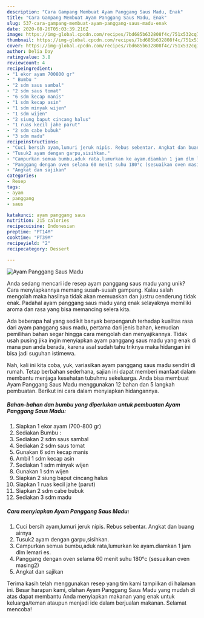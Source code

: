 ```yaml
---
description: "Cara Gampang Membuat Ayam Panggang Saus Madu, Enak"
title: "Cara Gampang Membuat Ayam Panggang Saus Madu, Enak"
slug: 537-cara-gampang-membuat-ayam-panggang-saus-madu-enak
date: 2020-08-26T05:03:39.216Z
image: https://img-global.cpcdn.com/recipes/7bd685b632808f4c/751x532cq70/ayam-panggang-saus-madu-foto-resep-utama.jpg
thumbnail: https://img-global.cpcdn.com/recipes/7bd685b632808f4c/751x532cq70/ayam-panggang-saus-madu-foto-resep-utama.jpg
cover: https://img-global.cpcdn.com/recipes/7bd685b632808f4c/751x532cq70/ayam-panggang-saus-madu-foto-resep-utama.jpg
author: Delia Day
ratingvalue: 3.8
reviewcount: 4
recipeingredient:
- "1 ekor ayam 700800 gr"
- " Bumbu "
- "2 sdm saus sambal"
- "2 sdm saus tomat"
- "6 sdm kecap manis"
- "1 sdm kecap asin"
- "1 sdm minyak wijen"
- "1 sdm wijen"
- "2 siung baput cincang halus"
- "1 ruas kecil jahe parut"
- "2 sdm cabe bubuk"
- "3 sdm madu"
recipeinstructions:
- "Cuci bersih ayam,lumuri jeruk nipis. Rebus sebentar. Angkat dan buang airnya"
- "Tusuk2 ayam dengan garpu,sisihkan."
- "Campurkan semua bumbu,aduk rata,lumurkan ke ayam.diamkan 1 jam dlm lemari es."
- "Panggang dengan oven selama 60 menit suhu 180°c (sesuaikan oven masing2)"
- "Angkat dan sajikan"
categories:
- Resep
tags:
- ayam
- panggang
- saus

katakunci: ayam panggang saus 
nutrition: 215 calories
recipecuisine: Indonesian
preptime: "PT14M"
cooktime: "PT39M"
recipeyield: "2"
recipecategory: Dessert

---
```



![Ayam Panggang Saus Madu](https://img-global.cpcdn.com/recipes/7bd685b632808f4c/751x532cq70/ayam-panggang-saus-madu-foto-resep-utama.jpg)

Anda sedang mencari ide resep ayam panggang saus madu yang unik? Cara menyiapkannya memang susah-susah gampang. Kalau salah mengolah maka hasilnya tidak akan memuaskan dan justru cenderung tidak enak. Padahal ayam panggang saus madu yang enak selayaknya memiliki aroma dan rasa yang bisa memancing selera kita.



Ada beberapa hal yang sedikit banyak berpengaruh terhadap kualitas rasa dari ayam panggang saus madu, pertama dari jenis bahan, kemudian pemilihan bahan segar hingga cara mengolah dan menyajikannya. Tidak usah pusing jika ingin menyiapkan ayam panggang saus madu yang enak di mana pun anda berada, karena asal sudah tahu triknya maka hidangan ini bisa jadi suguhan istimewa.


Nah, kali ini kita coba, yuk, variasikan ayam panggang saus madu sendiri di rumah. Tetap berbahan sederhana, sajian ini dapat memberi manfaat dalam membantu menjaga kesehatan tubuhmu sekeluarga. Anda bisa membuat Ayam Panggang Saus Madu menggunakan 12 bahan dan 5 langkah pembuatan. Berikut ini cara dalam menyiapkan hidangannya.

<!--inarticleads1-->

##### Bahan-bahan dan bumbu yang diperlukan untuk pembuatan Ayam Panggang Saus Madu:

1. Siapkan 1 ekor ayam (700-800 gr)
1. Sediakan  Bumbu :
1. Sediakan 2 sdm saus sambal
1. Sediakan 2 sdm saus tomat
1. Gunakan 6 sdm kecap manis
1. Ambil 1 sdm kecap asin
1. Sediakan 1 sdm minyak wijen
1. Gunakan 1 sdm wijen
1. Siapkan 2 siung baput cincang halus
1. Siapkan 1 ruas kecil jahe (parut)
1. Siapkan 2 sdm cabe bubuk
1. Sediakan 3 sdm madu




<!--inarticleads2-->

##### Cara menyiapkan Ayam Panggang Saus Madu:

1. Cuci bersih ayam,lumuri jeruk nipis. Rebus sebentar. Angkat dan buang airnya
1. Tusuk2 ayam dengan garpu,sisihkan.
1. Campurkan semua bumbu,aduk rata,lumurkan ke ayam.diamkan 1 jam dlm lemari es.
1. Panggang dengan oven selama 60 menit suhu 180°c (sesuaikan oven masing2)
1. Angkat dan sajikan




Terima kasih telah menggunakan resep yang tim kami tampilkan di halaman ini. Besar harapan kami, olahan Ayam Panggang Saus Madu yang mudah di atas dapat membantu Anda menyiapkan makanan yang enak untuk keluarga/teman ataupun menjadi ide dalam berjualan makanan. Selamat mencoba!
